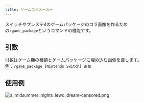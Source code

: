 ```yaml
---
title: ゲームコラメーカー
---
```

スイッチやプレステ4のゲームパッケージのコラ画像を作るための`/game_package`というコマンドの機能です。

## 引数
引数はゲーム機の種類とゲームパッケージに埋め込む画像を渡します。  
例：`/game_package [Nintendo Switch] 画像`

## 使用例
![a_midsummer_nights_lewd_dream-censored.png](../../../../../assets/manual/a_midsummer_nights_lewd_dream-censored.png)